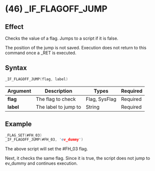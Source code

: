 # (46) _IF_FLAGOFF_JUMP

## Effect

Checks the value of a flag. Jumps to a script if it is false.

The position of the jump is not saved. Execution does not return to this command once a _RET is executed.

## Syntax

```c
_IF_FLAGOFF_JUMP(flag, label)
```

| Argument | Description | Types | Required |
| - | - | - | - |
| **flag** | The flag to check | Flag, SysFlag | Required |
| **label** | The label to jump to | String | Required |

## Example

```c
_FLAG_SET(#FH_03)
_IF_FLAGOFF_JUMP(#FH_03, 'ev_dummy')
```

The above script will set the #FH_03 flag.

Next, it checks the same flag. Since it is true, the script does not jump to ev_dummy and continues execution.
